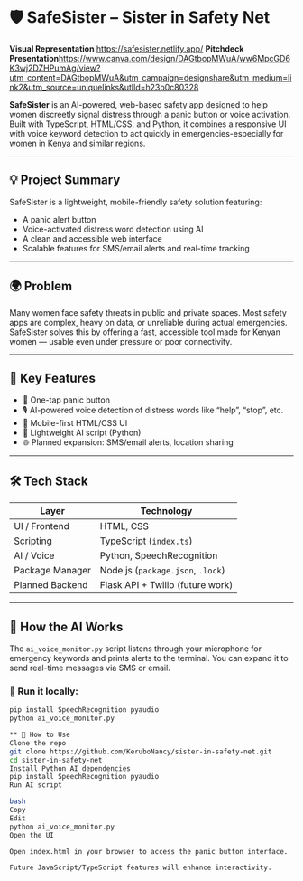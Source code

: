 # 🛡️ SafeSister – Sister in Safety Net

**Visual Representation** https://safesister.netlify.app/
**Pitchdeck Presentation**https://www.canva.com/design/DAGtbopMWuA/ww6MpcGD6K3wj2DZHPumAg/view?utm_content=DAGtbopMWuA&utm_campaign=designshare&utm_medium=link2&utm_source=uniquelinks&utlId=h23b0c80328

**SafeSister** is an AI-powered, web-based safety app designed to help women discreetly signal distress through a panic button or voice activation. Built with TypeScript, HTML/CSS, and Python, it combines a responsive UI with voice keyword detection to act quickly in emergencies-especially for women in Kenya and similar regions.

---

## 💡 Project Summary

SafeSister is a lightweight, mobile-friendly safety solution featuring:
- A panic alert button
- Voice-activated distress word detection using AI
- A clean and accessible web interface
- Scalable features for SMS/email alerts and real-time tracking

---

## 🌍 Problem

Many women face safety threats in public and private spaces. Most safety apps are complex, heavy on data, or unreliable during actual emergencies. SafeSister solves this by offering a fast, accessible tool made for Kenyan women — usable even under pressure or poor connectivity.

---

## 🔐 Key Features

- 🚨 One-tap panic button
- 🎙️ AI-powered voice detection of distress words like “help”, “stop”, etc.
- 📱 Mobile-first HTML/CSS UI
- 🧠 Lightweight AI script (Python)
- 🌐 Planned expansion: SMS/email alerts, location sharing

---

## 🛠️ Tech Stack

| Layer           | Technology                        |
|------------------|------------------------------------|
| UI / Frontend    | HTML, CSS                         |
| Scripting        | TypeScript (`index.ts`)           |
| AI / Voice       | Python, SpeechRecognition         |
| Package Manager  | Node.js (`package.json`, `.lock`) |
| Planned Backend  | Flask API + Twilio (future work)  |

---

## 🧠 How the AI Works

The `ai_voice_monitor.py` script listens through your microphone for emergency keywords and prints alerts to the terminal. You can expand it to send real-time messages via SMS or email.

### 🔄 Run it locally:
```bash
pip install SpeechRecognition pyaudio
python ai_voice_monitor.py

** 🚀 How to Use
Clone the repo
git clone https://github.com/KeruboNancy/sister-in-safety-net.git
cd sister-in-safety-net
Install Python AI dependencies
pip install SpeechRecognition pyaudio
Run AI script

bash
Copy
Edit
python ai_voice_monitor.py
Open the UI

Open index.html in your browser to access the panic button interface.

Future JavaScript/TypeScript features will enhance interactivity.

